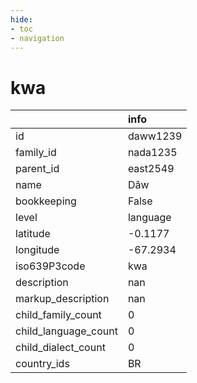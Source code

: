```yaml
---
hide:
- toc
- navigation
---
```

# kwa
|                      | info     |
|:---------------------|:---------|
| id                   | daww1239 |
| family_id            | nada1235 |
| parent_id            | east2549 |
| name                 | Dâw      |
| bookkeeping          | False    |
| level                | language |
| latitude             | -0.1177  |
| longitude            | -67.2934 |
| iso639P3code         | kwa      |
| description          | nan      |
| markup_description   | nan      |
| child_family_count   | 0        |
| child_language_count | 0        |
| child_dialect_count  | 0        |
| country_ids          | BR       |